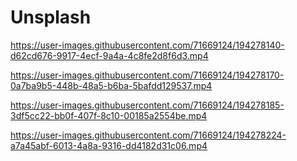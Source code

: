 # Unsplash





https://user-images.githubusercontent.com/71669124/194278140-d62cd676-9917-4ecf-9a4a-4c8fe2d8f6d3.mp4



https://user-images.githubusercontent.com/71669124/194278170-0a7ba9b5-448b-48a5-b6ba-5bafdd129537.mp4



https://user-images.githubusercontent.com/71669124/194278185-3df5cc22-bb0f-407f-8c10-00185a2554be.mp4



https://user-images.githubusercontent.com/71669124/194278224-a7a45abf-6013-4a8a-9316-dd4182d31c06.mp4
